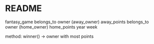 # README

fantasy_game
belongs_to owner (away_owner)
away_points
belongs_to owner (home_owner)
home_points
year
week

method: winner() -> owner with most points
